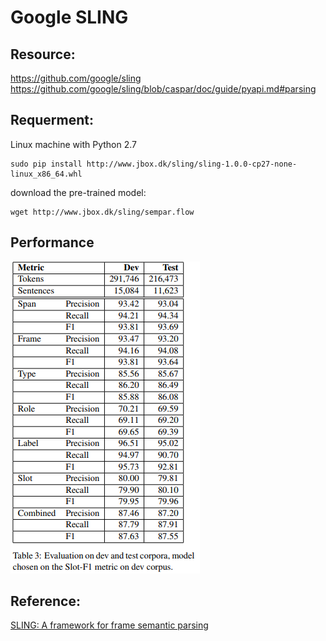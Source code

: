 # Google SLING
## Resource:
https://github.com/google/sling  
https://github.com/google/sling/blob/caspar/doc/guide/pyapi.md#parsing 

## Requerment:
Linux machine with Python 2.7 
```
sudo pip install http://www.jbox.dk/sling/sling-1.0.0-cp27-none-linux_x86_64.whl 
``` 

download the pre-trained model: 
```
wget http://www.jbox.dk/sling/sempar.flow 
``` 

## Performance
![image](https://github.com/kevinhkliu/Google_sling/blob/master/pic/performance.PNG)

## Reference: 
[SLING: A framework for frame semantic parsing](https://arxiv.org/pdf/1710.07032.pdf)  
